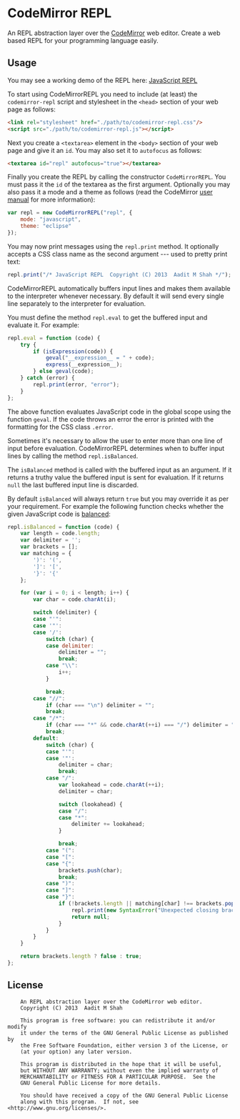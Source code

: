 # CodeMirror REPL #

An REPL abstraction layer over the [CodeMirror](http://codemirror.net/ "CodeMirror") web editor. Create a web based REPL for your programming language easily.

## Usage ##

You may see a working demo of the REPL here: [JavaScript REPL](https://rawgithub.com/aaditmshah/codemirror-repl/master/index.html "JavaScript REPL")

To start using CodeMirrorREPL you need to include (at least) the `codemirror-repl` script and stylesheet in the `<head>` section of your web page as follows:

```html
<link rel="stylesheet" href="./path/to/codemirror-repl.css"/>
<script src="./path/to/codemirror-repl.js"></script>
```

Next you create a `<textarea>` element in the `<body>` section of your web page and give it an `id`. You may also set it to `autofocus` as follows:

```html
<textarea id="repl" autofocus="true"></textarea>
```

Finally you create the REPL by calling the constructor `CodeMirrorREPL`. You must pass it the `id` of the textarea as the first argument. Optionally you may also pass it a mode and a theme as follows (read the CodeMirror [user manual](http://codemirror.net/2/doc/manual.html "CodeMirror: User Manual") for more information):

```javascript
var repl = new CodeMirrorREPL("repl", {
    mode: "javascript",
    theme: "eclipse"
});
```

You may now print messages using the `repl.print` method. It optionally accepts a CSS class name as the second argument --- used to pretty print text:

```javascript
repl.print("/* JavaScript REPL  Copyright (C) 2013  Aadit M Shah */");
```

CodeMirrorREPL automatically buffers input lines and makes them available to the interpreter whenever necessary. By default it will send every single line separately to the interpreter for evaluation.

You must define the method `repl.eval` to get the buffered input and evaluate it. For example:

```javascript
repl.eval = function (code) {
    try {
        if (isExpression(code)) {
            geval("__expression__ = " + code);
            express(__expression__);
        } else geval(code);
    } catch (error) {
        repl.print(error, "error");
    }
};
```

The above function evaluates JavaScript code in the global scope using the function `geval`. If the code throws an error the error is printed with the formatting for the CSS class `.error`.

Sometimes it's necessary to allow the user to enter more than one line of input before evaluation. CodeMirrorREPL determines when to buffer input lines by calling the method `repl.isBalanced`.

The `isBalanced` method is called with the buffered input as an argument. If it returns a truthy value the buffered input is sent for evaluation. If it returns `null` the last buffered input line is discarded.

By default `isBalanced` will always return `true` but you may override it as per your requirement. For example the following function checks whether the given JavaScript code is [balanced](http://rosettacode.org/wiki/Balanced_brackets "Balanced brackets - Rosetta Code"):

```javascript
repl.isBalanced = function (code) {
    var length = code.length;
    var delimiter = '';
    var brackets = [];
    var matching = {
        ')': '(',
        ']': '[',
        '}': '{'
    };

    for (var i = 0; i < length; i++) {
        var char = code.charAt(i);

        switch (delimiter) {
        case "'":
        case '"':
        case '/':
            switch (char) {
            case delimiter:
                delimiter = "";
                break;
            case "\\":
                i++;
            }

            break;
        case "//":
            if (char === "\n") delimiter = "";
            break;
        case "/*":
            if (char === "*" && code.charAt(++i) === "/") delimiter = "";
            break;
        default:
            switch (char) {
            case "'":
            case '"':
                delimiter = char;
                break;
            case "/":
                var lookahead = code.charAt(++i);
                delimiter = char;

                switch (lookahead) {
                case "/":
                case "*":
                    delimiter += lookahead;
                }

                break;
            case "(":
            case "[":
            case "{":
                brackets.push(char);
                break;
            case ")":
            case "]":
            case "}":
                if (!brackets.length || matching[char] !== brackets.pop()) {
                    repl.print(new SyntaxError("Unexpected closing bracket: '" + char + "'"), "error");
                    return null;
                }
            }
        }
    }

    return brackets.length ? false : true;
};
```

## License ##

```
    An REPL abstraction layer over the CodeMirror web editor.
    Copyright (C) 2013  Aadit M Shah

    This program is free software: you can redistribute it and/or modify
    it under the terms of the GNU General Public License as published by
    the Free Software Foundation, either version 3 of the License, or
    (at your option) any later version.

    This program is distributed in the hope that it will be useful,
    but WITHOUT ANY WARRANTY; without even the implied warranty of
    MERCHANTABILITY or FITNESS FOR A PARTICULAR PURPOSE.  See the
    GNU General Public License for more details.

    You should have received a copy of the GNU General Public License
    along with this program.  If not, see <http://www.gnu.org/licenses/>.
```

